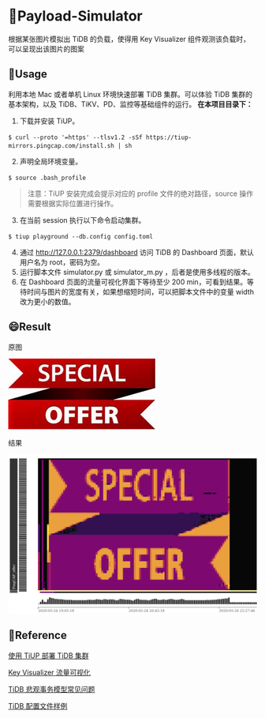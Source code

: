 # 🔩Payload-Simulator

根据某张图片模拟出 TiDB 的负载，使得用 Key Visualizer 组件观测该负载时，可以呈现出该图片的图案

## 🔑Usage
利用本地 Mac 或者单机 Linux 环境快速部署 TiDB 集群。可以体验 TiDB 集群的基本架构，以及 TiDB、TiKV、PD、监控等基础组件的运行。
**在本项目目录下：**
1. 下载并安装 TiUP。

`$ curl --proto '=https' --tlsv1.2 -sSf https://tiup-mirrors.pingcap.com/install.sh | sh`

2. 声明全局环境变量。

`$ source .bash_profile`
  > 注意：TiUP 安装完成会提示对应的 profile 文件的绝对路径，source 操作需要根据实际位置进行操作。
3. 在当前 session 执行以下命令启动集群。

`$ tiup playground --db.config config.toml`

4. 通过 http://127.0.0.1:2379/dashboard 访问 TiDB 的 Dashboard 页面，默认用户名为 root，密码为空。
5. 运行脚本文件 simulator.py 或 simulator_m.py ，后者是使用多线程的版本。
6. 在 Dashboard 页面的流量可视化界面下等待至少 200 min，可看到结果。等待时间与图片的宽度有关，如果想缩短时间，可以把脚本文件中的变量 width 改为更小的数值。

## 😄Result
原图

![avatar](https://github.com/ZHANGWENTAI/Payload-Simulator/blob/master/offer.jpeg)

结果

![avatar](https://github.com/ZHANGWENTAI/Payload-Simulator/blob/master/result.png)

## 📘Reference
[使用 TiUP 部署 TiDB 集群](https://pingcap.com/docs-cn/stable/quick-start-with-tidb/#%E7%AC%AC%E4%BA%8C%E7%A7%8D%E4%BD%BF%E7%94%A8-tiup-playground-%E5%BF%AB%E9%80%9F%E9%83%A8%E7%BD%B2%E6%9C%AC%E5%9C%B0%E6%B5%8B%E8%AF%95%E7%8E%AF%E5%A2%83)

[Key Visualizer 流量可视化](https://pingcap.com/docs-cn/stable/key-visualizer-monitoring-tool/#key-visualizer-%E6%B5%81%E9%87%8F%E5%8F%AF%E8%A7%86%E5%8C%96)

[TiDB 悲观事务模型常见问题](https://pingcap.com/docs-cn/stable/pessimistic-transaction/#%E5%B8%B8%E8%A7%81%E9%97%AE%E9%A2%98)

[TiDB 配置文件样例](https://github.com/pingcap/tidb/blob/master/config/config.toml.example)

